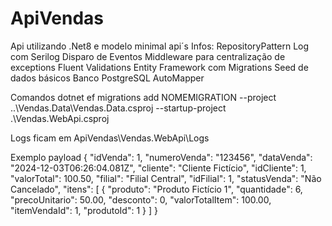 # ApiVendas
Api utilizando .Net8 e modelo minimal api´s
Infos:
RepositoryPattern
Log com Serilog
Disparo de Eventos
Middleware para centralização de exceptions
Fluent Validations
Entity Framework com Migrations
Seed de dados básicos
Banco PostgreSQL
AutoMapper

Comandos
dotnet ef migrations add NOMEMIGRATION --project ..\Vendas.Data\Vendas.Data.csproj --startup-project .\Vendas.WebApi.csproj

Logs ficam em 
ApiVendas\Vendas.WebApi\Logs
 
Exemplo payload
{
  "idVenda": 1,
  "numeroVenda": "123456",
  "dataVenda": "2024-12-03T06:26:04.081Z",
  "cliente": "Cliente Fictício",
  "idCliente": 1,
  "valorTotal": 100.50,
  "filial": "Filial Central",
  "idFilial": 1,
  "statusVenda": "Não Cancelado",
  "itens": [
    {
      "produto": "Produto Fictício 1",
      "quantidade": 6,
      "precoUnitario": 50.00,
      "desconto": 0,
      "valorTotalItem": 100.00,
      "itemVendaId": 1,
      "produtoId": 1
    }
  ]
}
